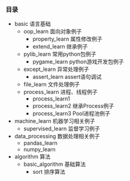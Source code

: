 ### 目录

- basic                         语言基础
  - oop_learn                   面向对象例子
    - property_learn            属性修改例子
    - extend_learn              继承例子
  - pylib_learn                 常用python包例子
    - pygame_learn              python游戏开发包例子
  - except_learn                异常处理例子
    - assert_learn              assert语句调试
  - file_learn                  文件处理例子
  - process_learn               进程、线程例子
    - process_learn1
    - process_learn2            继承Process例子
    - process_learn3            Pool进程池例子
- machine_learn                 机器学习相关例子
  - supervised_learn            监督学习例子
- data_processing               数据处理相关例子
  - pandas_learn
  - numpy_learn
- algorithm                     算法
  - basic_algorithm             基础算法
    - sort                      排序算法  